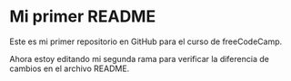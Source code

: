 # Mi primer README
Este es mi primer repositorio en GitHub para el curso de freeCodeCamp.

Ahora estoy editando mi segunda rama para verificar la diferencia de cambios en el archivo README.
